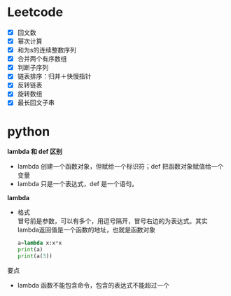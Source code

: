 # Leetcode

- [x] 回文数
- [x] 幂次计算
- [x] 和为s的连续整数序列
- [x] 合并两个有序数组
- [x] 判断子序列
- [x] 链表排序：归并＋快慢指针
- [x] 反转链表
- [x] 旋转数组
- [x] 最长回文子串

# python

**lambda 和 def 区别**

- lambda 创建一个函数对象，但赋给一个标识符；def 把函数对象赋值给一个变量
- lambda 只是一个表达式，def 是一个语句。

**lambda**

- 格式  
    冒号前是参数，可以有多个，用逗号隔开，冒号右边的为表达式。其实lambda返回值是一个函数的地址，也就是函数对象

    ```python
    a=lambda x:x*x
    print(a)
    print(a(3))
    ```

要点
- lambda 函数不能包含命令，包含的表达式不能超过一个

